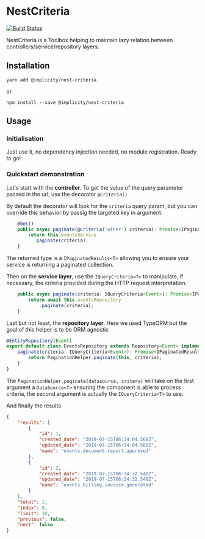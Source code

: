 # NestCriteria  

[![Build Status](https://travis-ci.org/implicity-healthcare/nest-criteria.svg?branch=master)](https://travis-ci.org/implicity-healthcare/nest-criteria)

NestCriteria is a Toolbox helping to maintain lazy relation between controllers/service/repository layers.

## Installation

```
yarn add @implicity/nest-criteria
```

or

```
npm install --save @implicity/nest-criteria
```

## Usage

### Initialisation

Just use it, no dependency injection needed, no module registration. Ready to go!

### Quickstart demonstration

Let's start with the **controller**.
To get the value of the query parameter passed in the url, use the decorator `@Criteria()`

By default the decorator will look for the `criteria` query param, but you can override this behavior by passig the targeted key in argument.

```typescript
    @Get()
    public async paginate(@Criteria('other') criteria): Promise<IPaginatedResults<IEvent>> {
        return this.eventsService
          .paginate(criteria);
    }    
```

The returned type is a `IPaginatedResults<T>` allowing you to ensure your service is returning a paginated collection.


Then on the **service layer**, use the `IQueryCriteria<T>` to manipulate, if necessary, the criteria provided during the HTTP request interpretation.


```typescript
    public async paginate(criteria: IQueryCriteria<Event>): Promise<IPaginatedResults<IEvent>> {
        return await this.eventsRepository
            .paginate(criteria);
    }
```

Last but not least, the **repository layer**. Here we used TypeORM but the goal of this helper is to be ORM agnostic

```typescript
@EntityRepository(Event)
export default class EventsRepository extends Repository<Event> implements Datasource<Event>, IPaginateBehavior<Event> {
    paginate(criteria: IQueryCriteria<Event>): Promise<IPaginatedResults<Event>> {
        return PaginationHelper.paginate(this, criteria);
    }
}
``` 

The `PaginationHelper.paginate(datasource, critera)` will take on the first argument a `DataSource<T>` ensuring the component is able to process criteria,
the second argument is actually the `IQueryCriteria<T>` to use.


And finally the results

```json
{
    "results": [
        {
            "id": 1,
            "created_date": "2019-07-15T06:34:04.568Z",
            "updated_date": "2019-07-15T06:34:04.568Z",
            "name": "events.document.report.approved"
        },
        {
            "id": 2,
            "created_date": "2019-07-15T06:34:32.548Z",
            "updated_date": "2019-07-15T06:34:32.548Z",
            "name": "events.billing.invoice.generated"
        }
    ],
    "total": 2,
    "index": 0,
    "limit": 10,
    "previous": false,
    "next": false
}
```
